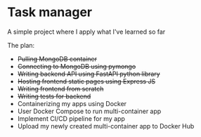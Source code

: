 <h1>Task manager</h1>

<p>A simple project where I apply what I've learned so far</p>

<p>The plan:</p>
<ul>
    <li><s>Pulling MongoDB container</s></li>
    <li><s>Connecting to MongoDB using pymongo</s></li>
    <li><s>Writing backend API using FastAPI python library</s></li>
    <li><s>Hosting frontend static pages using Express JS</s></li>
    <li><s>Writing frontend from scratch</s></li>
    <li><s>Writing tests for backend</s></li>
    <li>Containerizing my apps using Docker</li>
    <li>User Docker Compose to run multi-container app</li>
    <li>Implement CI/CD pipeline for my app</li>
    <li>Upload my newly created multi-container app to Docker Hub</li>
</ul>
